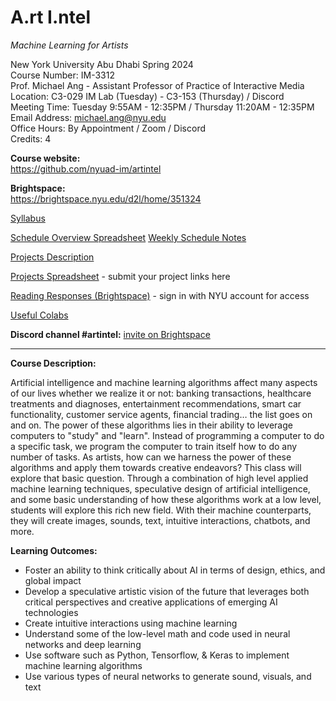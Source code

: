 # A.rt I.ntel
_Machine Learning for Artists_<br/>

New York University Abu Dhabi Spring 2024<br/>
Course Number: IM-3312<br />
Prof. Michael Ang -  Assistant Professor of Practice of Interactive Media<br />
Location: C3-029 IM Lab (Tuesday) - C3-153 (Thursday) / Discord<br />
Meeting Time: Tuesday 9:55AM - 12:35PM / Thursday 11:20AM - 12:35PM<br />
Email Address: michael.ang@nyu.edu<br />
Office Hours: By Appointment / Zoom / Discord<br />
Credits: 4<br />

**Course website:<br />**
https://github.com/nyuad-im/artintel

**Brightspace:<br />**
https://brightspace.nyu.edu/d2l/home/351324

[Syllabus](https://github.com/nyuad-im/artintel/blob/master/Syllabus.md)

[Schedule Overview Spreadsheet](https://docs.google.com/spreadsheets/d/1kMoCvW7T05H2LyPIRy9KwfkOGXIJbhbk2xHkNOD9AYw/edit?usp=sharing)
[Weekly Schedule Notes](https://github.com/nyuad-im/artintel/blob/master/WeeklySchedule.md)

[Projects Description](Projects.md)

[Projects Spreadsheet](https://docs.google.com/spreadsheets/d/1_eyQ4XfzGKpqMIW7FatoDbHBJSAqyPfrkKcyCI66gbI/edit?usp=sharing) - submit your project links here

[Reading Responses (Brightspace)](https://brightspace.nyu.edu/d2l/le/351324/discussions/List) - sign in with NYU account for access

[Useful Colabs](UsefulColabs.md)


**Discord channel #artintel:** [invite on Brightspace](https://brightspace.nyu.edu/d2l/le/lessons/351324/units/9729132)


---
**Course Description:**

Artificial intelligence and machine learning algorithms affect many aspects of our lives whether we realize it or not: banking transactions, healthcare treatments and diagnoses, entertainment recommendations, smart car functionality, customer service agents, financial trading… the list goes on and on. The power of these algorithms lies in their ability to leverage computers to "study" and "learn". Instead of programming a computer to do a specific task, we program the computer to train itself how to do any number of tasks. As artists, how can we harness the power of these algorithms and apply them towards creative endeavors? This class will explore that basic question. Through a combination of high level applied machine learning techniques, speculative design of artificial intelligence, and some basic understanding of how these algorithms work at a low level, students will explore this rich new field. With their machine counterparts, they will create images, sounds, text, intuitive interactions, chatbots, and more.

**Learning Outcomes:**

* Foster an ability to think critically about AI in terms of design, ethics, and global impact
* Develop a speculative artistic vision of the future that leverages both critical perspectives and creative applications of emerging AI technologies
* Create intuitive interactions using machine learning
* Understand some of the low-level math and code used in neural networks and deep learning
* Use software such as Python, Tensorflow, & Keras to implement machine learning algorithms
* Use various types of neural networks to generate sound, visuals, and text
